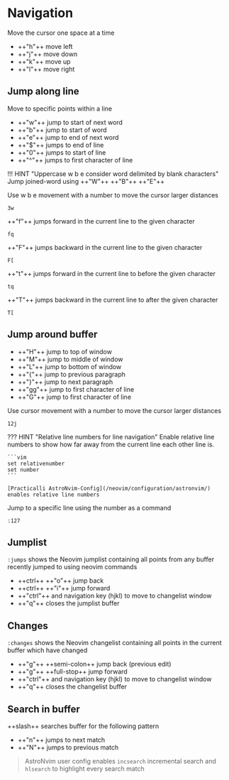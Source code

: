 # Navigation

Move the cursor one space at a time 

- ++"h"++ move left
- ++"j"++ move down
- ++"k"++ move up
- ++"l"++ move right


## Jump along line

Move to specific points within a line

- ++"w"++ jump to start of next word
- ++"b"++ jump to start of word
- ++"e"++ jump to end of next word
- ++"$"++ jumps to end of line
- ++"0"++ jumps to start of line
- ++"^"++ jumps to first character of line

!!! HINT "Uppercase w b e consider word delimited by blank characters"
    Jump joined-word using ++"W"++ ++"B"++ ++"E"++ 

Use w b e movement with a number to move the cursor larger distances

```vim title="jump 3 words forward"
3w
```

++"f"++ jumps forward in the current line to the given character

```vim title="jump to next q character"
fq
```

++"F"++ jumps backward in the current line to the given character

```vim title="jump to previous [ character"
F[
```

++"t"++ jumps forward in the current line to before the given character

```vim title="jump before q character"
tq
```

++"T"++ jumps backward in the current line to after the given character

```vim title="jump after [ character"
T[
```


## Jump around buffer

- ++"H"++ jump to top of window
- ++"M"++ jump to middle of window
- ++"L"++ jump to bottom of window
- ++"{"++ jump to previous paragraph
- ++"}"++ jump to next paragraph
- ++"gg"++ jump to first character of line
- ++"G"++ jump to first character of line

Use cursor movement with a number to move the cursor larger distances

```vim title="jump down 12 lines"
12j
```

??? HINT "Relative line numbers for line navigation"
    Enable relative line numbers to show how far away from the current line each other line is.

    ```vim
    set relativenumber
    set number
    ```

    [Practicalli AstroNvim-Config](/neovim/configuration/astronvim/) enables relative line numbers


Jump to a specific line using the number as a command

```vim title="jump to line number"
:127
```


## Jumplist

`:jumps` shows the Neovim jumplist containing all points from any buffer recently jumped to using neovim commands

- ++ctrl++ ++"o"++ jump back 
- ++ctrl++ ++"i"++ jump forward 
- ++"ctrl"++ and navigation key (hjkl) to move to changelist window
- ++"q"++ closes the jumplist buffer


## Changes

`:changes` shows the Neovim changelist containing all points in the current buffer which have changed

- ++"g"++ ++semi-colon++ jump back (previous edit)
- ++"g"++ ++full-stop++ jump forward
- ++"ctrl"++ and navigation key (hjkl) to move to changelist window
- ++"q"++ closes the changelist buffer


## Search in buffer

++slash++ searches buffer for the following pattern

- ++"n"++ jumps to next match
- ++"N"++ jumps to previous match

> AstroNvim user config enables `incsearch` incremental search and `hlsearch` to highlight every search match


